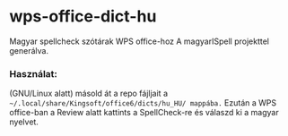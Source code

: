 # wps-office-dict-hu
Magyar spellcheck szótárak WPS office-hoz
A magyarISpell projekttel generálva.

### Használat:
(GNU/Linux alatt) másold át a repo fájljait a ```~/.local/share/Kingsoft/office6/dicts/hu_HU/ mappába.```
Ezután a WPS office-ban a Review alatt kattints a SpellCheck-re és válaszd ki a magyar nyelvet.
